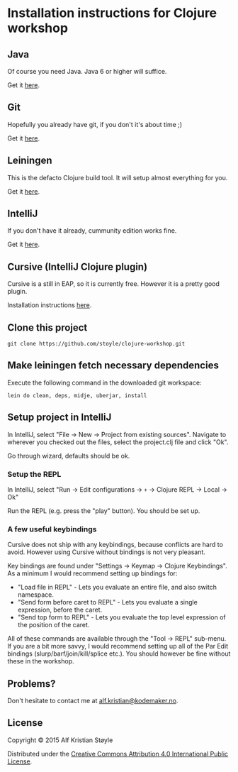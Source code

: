 # Installation instructions for Clojure workshop

## Java

Of course you need Java. Java 6 or higher will suffice. 

Get it [here](http://www.oracle.com/technetwork/java/javase/downloads/index.html).

## Git

Hopefully you already have git, if you don't it's about time ;)

Get it [here](http://git-scm.com/).

## Leiningen

This is the defacto Clojure build tool. It will setup almost everything for you.

Get it [here](http://leiningen.org/).

## IntelliJ

If you don't have it already, cummunity edition works fine.

Get it [here](https://www.jetbrains.com/idea/download/).

## Cursive (IntelliJ Clojure plugin)

Cursive is a still in EAP, so it is currently free. However it is a pretty good plugin.

Installation instructions [here](https://cursiveclojure.com/userguide/).


## Clone this project
```
git clone https://github.com/stoyle/clojure-workshop.git
```
## Make leiningen fetch necessary dependencies

Execute the following command in the downloaded git workspace:

```
lein do clean, deps, midje, uberjar, install
```

## Setup project in IntelliJ

In IntelliJ, select "File -> New -> Project from existing sources". Navigate to wherever you checked
out the files, select the project.clj file and click "Ok".

Go through wizard, defaults should be ok.

### Setup the REPL

In IntelliJ, select "Run -> Edit configurations -> `+` -> Clojure REPL -> Local -> Ok"

Run the REPL (e.g. press the "play" button). You should be set up.

### A few useful keybindings

Cursive does not ship with any keybindings, because conflicts are hard to avoid. However using
Cursive without bindings is not very pleasant.

Key bindings are found under "Settings -> Keymap -> Clojure Keybindings". As a minimum I would
recommend setting up bindings for:

* "Load file in REPL" - Lets you evaluate an entire file, and also switch namespace.
* "Send form before caret to REPL" - Lets you evaluate a single expression, before the caret.
* "Send top form to REPL" - Lets you evaluate the top level expression of the position of the caret.

All of these commands are available through the "Tool -> REPL" sub-menu. If you are a bit more savvy,
I would recommend setting up all of the Par Edit bindings (slurp/barf/join/kill/splice etc.). You 
should however be fine without these in the workshop.

## Problems?

Don't hesitate to contact me at alf.kristian@kodemaker.no.

## License

Copyright © 2015 Alf Kristian Støyle

Distributed under the [Creative Commons Attribution 4.0 International Public License](http://creativecommons.org/licenses/by/4.0/).
